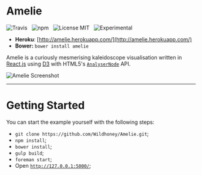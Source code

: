 # Amelie

![Travis](http://img.shields.io/travis/Wildhoney/Amelie.svg?style=flat)
&nbsp;
![npm](http://img.shields.io/npm/v/amelie.svg?style=flat)
&nbsp;
![License MIT](http://img.shields.io/badge/License-MIT-lightgrey.svg?style=flat)
&nbsp;
![Experimental](http://img.shields.io/badge/%20!%20%20-experimental-blue.svg?style=flat)

* **Heroku**: [http://amelie.herokuapp.com/](http://amelie.herokuapp.com/)
* **Bower:** `bower install amelie`

Amelie is a curiously mesmerising kaleidoscope visualisation written in [React.js](http://facebook.github.io/react/) using [D3](http://d3js.org/) with HTML5's [`AnalyserNode`](https://developer.mozilla.org/en-US/docs/Web/API/AnalyserNode) API.

![Amelie Screenshot](http://i.imgur.com/Ycuwn7b.png)

---

# Getting Started

You can start the example yourself with the following steps:

 * `git clone https://github.com/Wildhoney/Amelie.git`;
 * `npm install`;
 * `bower install`;
 * `gulp build`;
 * `foreman start`;
 * Open [`http://127.0.0.1:5000/`](http://127.0.0.1:5000/);
